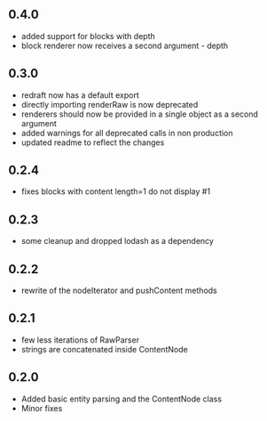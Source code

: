 ## 0.4.0
- added support for blocks with depth
- block renderer now receives a second argument - depth

## 0.3.0
- redraft now has a default export
- directly importing renderRaw is now deprecated
- renderers should now be provided in a single object as a second argument
- added warnings for all deprecated calls in non production
- updated readme to reflect the changes

## 0.2.4
- fixes blocks with content length=1 do not display #1

## 0.2.3
- some cleanup and dropped lodash as a dependency

## 0.2.2
- rewrite of the nodeIterator and pushContent methods

## 0.2.1
- few less iterations of RawParser
- strings are concatenated inside ContentNode

## 0.2.0
- Added basic entity parsing and the ContentNode class
- Minor fixes
